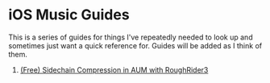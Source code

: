 # iOS Music Guides

This is a series of guides for things I've repeatedly needed to look up and sometimes just want a quick reference for. Guides will be added as I think of them.

1. [(Free) Sidechain Compression in AUM with RoughRider3](./aum-sidechain.md)
